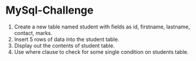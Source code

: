 # MySql-Challenge

1. Create a new table named student with fields as id, firstname, lastname, contact, marks.
2. Insert 5 rows of data into the student table.
3. Display out the contents of student table.
4. Use where clause to check for some single condition on students table.
